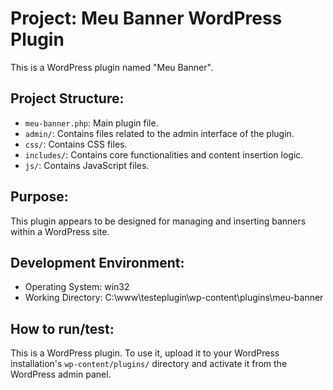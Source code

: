 # Project: Meu Banner WordPress Plugin

This is a WordPress plugin named "Meu Banner".

## Project Structure:
- `meu-banner.php`: Main plugin file.
- `admin/`: Contains files related to the admin interface of the plugin.
- `css/`: Contains CSS files.
- `includes/`: Contains core functionalities and content insertion logic.
- `js/`: Contains JavaScript files.

## Purpose:
This plugin appears to be designed for managing and inserting banners within a WordPress site.

## Development Environment:
- Operating System: win32
- Working Directory: C:\www\testeplugin\wp-content\plugins\meu-banner

## How to run/test:
This is a WordPress plugin. To use it, upload it to your WordPress installation's `wp-content/plugins/` directory and activate it from the WordPress admin panel.

